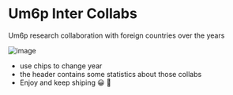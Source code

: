 # Um6p Inter Collabs 
Um6p research collaboration with foreign countries over the years 


![image](https://user-images.githubusercontent.com/56308112/125166420-6bcd7080-e193-11eb-9292-ca88c5c236e1.png)

- use chips to change year 
- the header contains some statistics about those collabs 
- Enjoy  and keep shiping 😀 🚀
